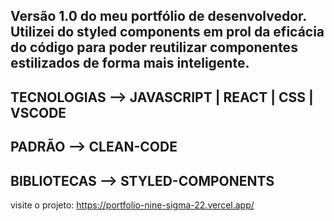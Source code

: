 Versão 1.0 do meu portfólio de desenvolvedor. Utilizei do styled components em prol da eficácia do código para poder reutilizar componentes estilizados de forma mais inteligente.
----------------------------------------------------------------------------
TECNOLOGIAS --> JAVASCRIPT | REACT | CSS | VSCODE
----------------------------------------------------------------------------
PADRÃO --> CLEAN-CODE
----------------------------------------------------------------------------
BIBLIOTECAS --> STYLED-COMPONENTS 
----------------------------------------------------------------------------
visite o projeto: https://portfolio-nine-sigma-22.vercel.app/
